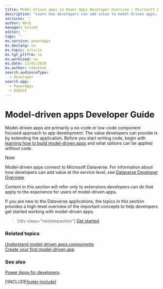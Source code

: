 ```yaml
---
title: Model-driven apps in Power Apps Developer Overview | Microsoft Docs
description: "Learn how developers can add value to model-driven apps; tutorial; introduction for model-apps developer in Power Apps"
services: ''
author: Nkrb
manager: kvivek
editor: ''
tags: ''
ms.service: powerapps
ms.devlang: na
ms.topic: article
ms.tgt_pltfrm: na
ms.workload: na
ms.date: 12/01/2019
ms.author: nabuthuk
search.audienceType: 
  - developer
search.app: 
  - PowerApps
  - D365CE
---
```


# Model-driven apps Developer Guide

Model-driven apps are primarily a no-code or low-code component focused approach to app development. The value developers can provide is by extending the application. Before you start writing code, begin with [learning how to build model-driven apps](/powerapps/maker/model-driven-apps/model-driven-app-components) and what options can be applied without code.

> [!NOTE]
> Model-driven apps connect to Microsoft Dataverse. For information about how developers can add value at the service level, see [Dataverse Developer Overview](../data-platform/overview.md).
>
> Content in this section will refer only to extensions developers can do that apply to the experience for users of model-driven apps. 

If you are new to the Dataverse applications, the topics in this section provides a high-level overview of the important concepts to help developers get started working with model-driven apps. 

> [!div class="nextstepaction"]
> [Get started](supported-customizations.md)

### Related topics

[Understand model-driven apps components](/powerapps/maker/model-driven-apps/model-driven-app-components)<br/>
[Create your first model-driven app](/powerapps/maker/model-driven-apps/build-first-model-driven-app)

### See also

[Power Apps for developers](/powerapps/#pivot=home&panel=developer)


[!INCLUDE[footer-include](../../includes/footer-banner.md)]
